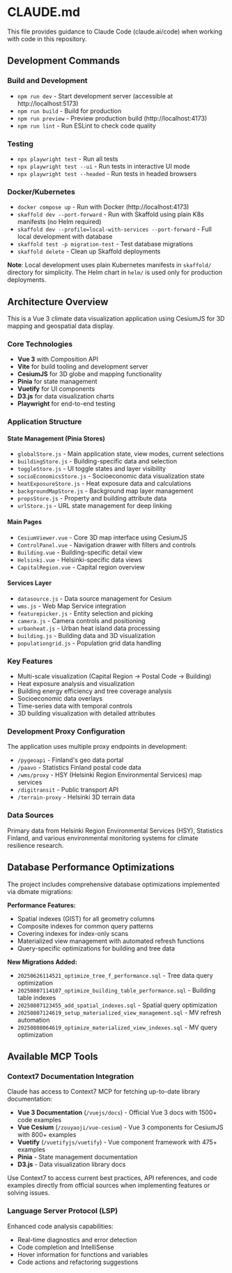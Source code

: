# CLAUDE.md

This file provides guidance to Claude Code (claude.ai/code) when working with code in this repository.

## Development Commands

### Build and Development

- `npm run dev` - Start development server (accessible at http://localhost:5173)
- `npm run build` - Build for production
- `npm run preview` - Preview production build (http://localhost:4173)
- `npm run lint` - Run ESLint to check code quality

### Testing

- `npx playwright test` - Run all tests
- `npx playwright test --ui` - Run tests in interactive UI mode
- `npx playwright test --headed` - Run tests in headed browsers

### Docker/Kubernetes

- `docker compose up` - Run with Docker (http://localhost:4173)
- `skaffold dev --port-forward` - Run with Skaffold using plain K8s manifests (no Helm required)
- `skaffold dev --profile=local-with-services --port-forward` - Full local development with database
- `skaffold test -p migration-test` - Test database migrations
- `skaffold delete` - Clean up Skaffold deployments

**Note**: Local development uses plain Kubernetes manifests in `skaffold/` directory for simplicity. The Helm chart in `helm/` is used only for production deployments.

## Architecture Overview

This is a Vue 3 climate data visualization application using CesiumJS for 3D mapping and geospatial data display.

### Core Technologies

- **Vue 3** with Composition API
- **Vite** for build tooling and development server
- **CesiumJS** for 3D globe and mapping functionality
- **Pinia** for state management
- **Vuetify** for UI components
- **D3.js** for data visualization charts
- **Playwright** for end-to-end testing

### Application Structure

#### State Management (Pinia Stores)

- `globalStore.js` - Main application state, view modes, current selections
- `buildingStore.js` - Building-specific data and selection
- `toggleStore.js` - UI toggle states and layer visibility
- `socioEconomicsStore.js` - Socioeconomic data visualization state
- `heatExposureStore.js` - Heat exposure data and calculations
- `backgroundMapStore.js` - Background map layer management
- `propsStore.js` - Property and building attribute data
- `urlStore.js` - URL state management for deep linking

#### Main Pages

- `CesiumViewer.vue` - Core 3D map interface using CesiumJS
- `ControlPanel.vue` - Navigation drawer with filters and controls
- `Building.vue` - Building-specific detail view
- `Helsinki.vue` - Helsinki-specific data views
- `CapitalRegion.vue` - Capital region overview

#### Services Layer

- `datasource.js` - Data source management for Cesium
- `wms.js` - Web Map Service integration
- `featurepicker.js` - Entity selection and picking
- `camera.js` - Camera controls and positioning
- `urbanheat.js` - Urban heat island data processing
- `building.js` - Building data and 3D visualization
- `populationgrid.js` - Population grid data handling

### Key Features

- Multi-scale visualization (Capital Region → Postal Code → Building)
- Heat exposure analysis and visualization
- Building energy efficiency and tree coverage analysis
- Socioeconomic data overlays
- Time-series data with temporal controls
- 3D building visualization with detailed attributes

### Development Proxy Configuration

The application uses multiple proxy endpoints in development:

- `/pygeoapi` - Finland's geo data portal
- `/paavo` - Statistics Finland postal code data
- `/wms/proxy` - HSY (Helsinki Region Environmental Services) map services
- `/digitransit` - Public transport API
- `/terrain-proxy` - Helsinki 3D terrain data

### Data Sources

Primary data from Helsinki Region Environmental Services (HSY), Statistics Finland, and various environmental monitoring systems for climate resilience research.

## Database Performance Optimizations

The project includes comprehensive database optimizations implemented via dbmate migrations:

**Performance Features:**

- Spatial indexes (GIST) for all geometry columns
- Composite indexes for common query patterns
- Covering indexes for index-only scans
- Materialized view management with automated refresh functions
- Query-specific optimizations for building and tree data

**New Migrations Added:**

- `20250626114521_optimize_tree_f_performance.sql` - Tree data query optimization
- `20250807114107_optimize_building_table_performance.sql` - Building table indexes
- `20250807123455_add_spatial_indexes.sql` - Spatial query optimization
- `20250807124619_setup_materialized_view_management.sql` - MV refresh automation
- `20250808064619_optimize_materialized_view_indexes.sql` - MV query optimization

## Available MCP Tools

### Context7 Documentation Integration

Claude has access to Context7 MCP for fetching up-to-date library documentation:

- **Vue 3 Documentation** (`/vuejs/docs`) - Official Vue 3 docs with 1500+ code examples
- **Vue Cesium** (`/zouyaoji/vue-cesium`) - Vue 3 components for CesiumJS with 800+ examples
- **Vuetify** (`/vuetifyjs/vuetify`) - Vue component framework with 475+ examples
- **Pinia** - State management documentation
- **D3.js** - Data visualization library docs

Use Context7 to access current best practices, API references, and code examples directly from official sources when implementing features or solving issues.

### Language Server Protocol (LSP)

Enhanced code analysis capabilities:

- Real-time diagnostics and error detection
- Code completion and IntelliSense
- Hover information for functions and variables
- Code actions and refactoring suggestions
